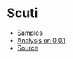 # Scuti

* [Samples](SAMPLES.md)
* [Analysis on 0.0.1](Analysis-0.0.1.md)
* [Source](https://github.com/netindev/scuti)